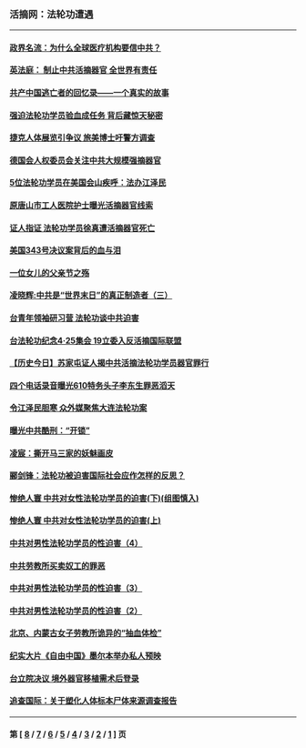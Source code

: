 ### 活摘网：法轮功遭遇
---
#### [政界名流：为什么全球医疗机构要信中共？](../../pages/nf5881/n11945479.md?06120430) 
#### [英法庭： 制止中共活摘器官 全世界有责任](../../pages/nf5881/n11330691.md?06120430) 
#### [共产中国逃亡者的回忆录——一个真实的故事](../../pages/nf5881/n10918649.md?06120430) 
#### [强迫法轮功学员验血成任务 背后藏惊天秘密](../../pages/nf5881/n4252384.md?06120430) 
#### [捷克人体展览引争议 旅美博士吁警方调查](../../pages/nf5881/n9429187.md?06120430) 
#### [德国会人权委员会关注中共大规模强摘器官](../../pages/nf5881/n8418950.md?06120430) 
#### [5位法轮功学员在美国会山疾呼：法办江泽民](../../pages/nf5881/n8101519.md?06120430) 
#### [原唐山市工人医院护士曝光活摘器官线索](../../pages/nf5881/n8076384.md?06120430) 
#### [证人指证 法轮功学员徐真遭活摘器官死亡](../../pages/nf5881/n8042467.md?06120430) 
#### [美国343号决议案背后的血与泪](../../pages/nf5881/n8020684.md?06120430) 
#### [一位女儿的父亲节之殇](../../pages/nf5881/n8014122.md?06120430) 
#### [凌晓辉:中共是“世界末日”的真正制造者（三）](../../pages/nf5881/n4210333.md?06120430) 
#### [台青年领袖研习营 法轮功谈中共迫害](../../pages/nf5881/n4141857.md?06120430) 
#### [台法轮功纪念4‧25集会 19立委入反活摘国际联盟](../../pages/nf5881/n4141821.md?06120430) 
#### [【历史今日】苏家屯证人揭中共活摘法轮功学员器官罪行](../../pages/nf5881/n4135912.md?06120430) 
#### [四个电话录音曝光610特务头子李东生罪恶滔天](../../pages/nf5881/n4040060.md?06120430) 
#### [令江泽民胆寒 众外媒聚焦大连法轮功案](../../pages/nf5881/n3932671.md?06120430) 
#### [曝光中共酷刑：“开锁”](../../pages/nf5881/n3889373.md?06120430) 
#### [凌宸：撕开马三家的妖魅画皮](../../pages/nf5881/n3849369.md?06120430) 
#### [郦剑锋：法轮功被迫害国际社会应作怎样的反思？](../../pages/nf5881/n3824560.md?06120430) 
#### [惨绝人寰 中共对女性法轮功学员的迫害(下)(组图慎入)](../../pages/nf5881/n3816285.md?06120430) 
#### [惨绝人寰 中共对女性法轮功学员的迫害(上)](../../pages/nf5881/n3815374.md?06120430) 
#### [中共对男性法轮功学员的性迫害（4）](../../pages/nf5881/n3769144.md?06120430) 
#### [中共劳教所买卖奴工的罪恶](../../pages/nf5881/n3769378.md?06120430) 
#### [中共对男性法轮功学员的性迫害（3）](../../pages/nf5881/n3768231.md?06120430) 
#### [中共对男性法轮功学员的性迫害（2）](../../pages/nf5881/n3767211.md?06120430) 
#### [北京、内蒙古女子劳教所诡异的“抽血体检”](../../pages/nf5881/n3753158.md?06120430) 
#### [纪实大片《自由中国》墨尔本举办私人预映](../../pages/nf5881/n3743337.md?06120430) 
#### [台立院决议 境外器官移植需术后登录](../../pages/nf5881/n3741520.md?06120430) 
#### [追查国际：关于塑化人体标本尸体来源调查报告](../../pages/nf5881/n3740673.md?06120430) 

---
#### 第 [ [8](./8.md?06120430) / [7](./7.md?06120430) / [6](./6.md?06120430) / [5](./5.md?06120430) / [4](./4.md?06120430) / [3](./3.md?06120430) / [2](./2.md?06120430) / [1](./1.md?06120430) ] 页

